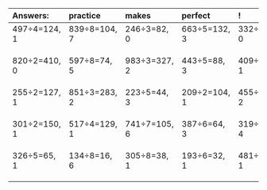 | Answers: | practice | makes | perfect | ! |
| :--- | :--- | :--- | :--- | :--- |
| 497÷4=124, 1 | 839÷8=104, 7 | 246÷3=82, 0 | 663÷5=132, 3 | 332÷4=83, 0 | 
|   |   |   |   |   | 
|   |   |   |   |   | 
|   |   |   |   |   | 
| 820÷2=410, 0 | 597÷8=74, 5 | 983÷3=327, 2 | 443÷5=88, 3 | 409÷8=51, 1 | 
|   |   |   |   |   | 
|   |   |   |   |   | 
|   |   |   |   |   | 
| 255÷2=127, 1 | 851÷3=283, 2 | 223÷5=44, 3 | 209÷2=104, 1 | 455÷3=151, 2 | 
|   |   |   |   |   | 
|   |   |   |   |   | 
|   |   |   |   |   | 
| 301÷2=150, 1 | 517÷4=129, 1 | 741÷7=105, 6 | 387÷6=64, 3 | 319÷7=45, 4 | 
|   |   |   |   |   | 
|   |   |   |   |   | 
|   |   |   |   |   | 
| 326÷5=65, 1 | 134÷8=16, 6 | 305÷8=38, 1 | 193÷6=32, 1 | 481÷4=120, 1 | 
|   |   |   |   |   | 
|   |   |   |   |   | 
|   |   |   |   |   | 
